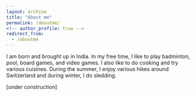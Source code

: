 ```yaml
---
layout: archive
title: "About me"
permalink: /aboutme/
<!-- author_profile: true -->
redirect_from:
  - /aboutme
---
```


I am born and brought up in India. In my free time, I like to play badminton, pool, board games, and video games. I also like to do cooking and try various cuisines. During the summer, I enjoy various hikes around Switzerland and during winter, I do sledding.

\[under construction]
